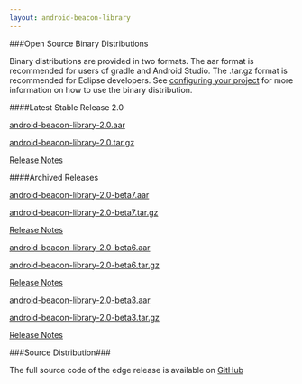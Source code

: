 ```yaml
---
layout: android-beacon-library
---
```



###Open Source Binary Distributions

Binary distributions are provided in two formats.  The aar format is recommended for users of gradle and Android Studio.  The .tar.gz format is recommended for Eclipse developers.
See [configuring your project](configure.html) for more information on how to use the binary distribution.


####Latest Stable Release 2.0

<i class="fa fa-cloud-download" style="color: #3abeee;"></i>  [android-beacon-library-2.0.aar](https://s3.amazonaws.com/android-beacon-library.radiusnetworks.com/android-beacon-library-2.0.aar)

<i class="fa fa-cloud-download" style="color: #3abeee;"></i>  [android-beacon-library-2.0.tar.gz](https://s3.amazonaws.com/android-beacon-library.radiusnetworks.com/android-beacon-library-2.0.tar.gz)

[Release Notes](releasenotes_2_0.html)


####Archived Releases

<i class="fa fa-cloud-download" style="color: #3abeee;"></i>  [android-beacon-library-2.0-beta7.aar](https://s3.amazonaws.com/android-beacon-library.radiusnetworks.com/android-beacon-library-2.0-beta7.aar)

<i class="fa fa-cloud-download" style="color: #3abeee;"></i>  [android-beacon-library-2.0-beta7.tar.gz](https://s3.amazonaws.com/android-beacon-library.radiusnetworks.com/android-beacon-library-2.0-beta7.tar.gz)

[Release Notes](releasenotes_2_0_beta7.html)

<i class="fa fa-cloud-download" style="color: #3abeee;"></i>  [android-beacon-library-2.0-beta6.aar](https://s3.amazonaws.com/android-beacon-library.radiusnetworks.com/android-beacon-library-2.0-beta6.aar)

<i class="fa fa-cloud-download" style="color: #3abeee;"></i>  [android-beacon-library-2.0-beta6.tar.gz](https://s3.amazonaws.com/android-beacon-library.radiusnetworks.com/android-beacon-library-2.0-beta6.tar.gz)

[Release Notes](releasenotes_2_0_beta6.html)

<i class="fa fa-cloud-download" style="color: #3abeee;"></i>  [android-beacon-library-2.0-beta3.aar](https://s3.amazonaws.com/android-beacon-library.radiusnetworks.com/android-beacon-library-2.0-beta3.aar)

<i class="fa fa-cloud-download" style="color: #3abeee;"></i>  [android-beacon-library-2.0-beta3.tar.gz](https://s3.amazonaws.com/android-beacon-library.radiusnetworks.com/android-beacon-library-2.0-beta3.tar.gz)

[Release Notes](releasenotes_2_0_beta3.html)

<style>
  .close {
    margin-top: 0px;
    margin-bottom: 0px;
  }
</style>

###Source Distribution###

The full source code of the edge release is available on <a href='https://github.com/AltBeacon/android-beacon-library'>GitHub</a>

